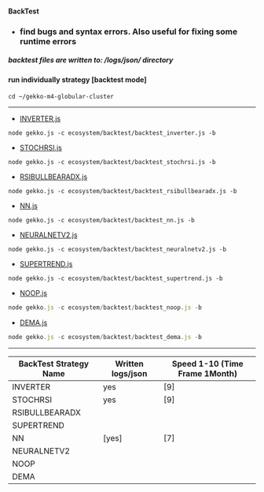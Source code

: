 #### BackTest
* ### find bugs and syntax errors. Also useful for fixing some runtime errors

##### backtest files are written to: /logs/json/ directory 

#### run individually strategy [backtest mode]
```
cd ~/gekko-m4-globular-cluster
```
---
* [INVERTER.js](https://github.com/universalbit-dev/gekko-m4-globular-cluster/blob/master/strategies/INVERTER.js)
```
node gekko.js -c ecosystem/backtest/backtest_inverter.js -b
```
* [STOCHRSI.js](https://github.com/universalbit-dev/gekko-m4-globular-cluster/blob/master/strategies/STOCHRSI.js)
```
node gekko.js -c ecosystem/backtest/backtest_stochrsi.js -b
```

* [RSIBULLBEARADX.js](https://github.com/universalbit-dev/gekko-m4-globular-cluster/blob/master/strategies/RSIBULLBEARADX.js)
```
node gekko.js -c ecosystem/backtest/backtest_rsibullbearadx.js -b
```
* [NN.js](https://github.com/universalbit-dev/gekko-m4-globular-cluster/blob/master/strategies/NN.js)
```
node gekko.js -c ecosystem/backtest/backtest_nn.js -b
```
* [NEURALNETV2.js](https://github.com/universalbit-dev/gekko-m4-globular-cluster/blob/master/strategies/NEURALNETV2.js)
```
node gekko.js -c ecosystem/backtest/backtest_neuralnetv2.js -b
```

* [SUPERTREND.js](https://github.com/universalbit-dev/gekko-m4-globular-cluster/blob/master/strategies/SUPERTREND.js)
```
node gekko.js -c ecosystem/backtest/backtest_supertrend.js -b
```

* [NOOP.js](https://github.com/universalbit-dev/gekko-m4-globular-cluster/blob/master/strategies/NOOP.js)
```js
node gekko.js -c ecosystem/backtest/backtest_noop.js -b
```

* [DEMA.js](https://github.com/universalbit-dev/gekko-m4-globular-cluster/blob/master/strategies/DEMA.js)
```js
node gekko.js -c ecosystem/backtest/backtest_dema.js -b
```

---
BackTest Strategy Name | Written logs/json | Speed 1-10 (Time Frame 1Month)
---|---|---
INVERTER | yes | [9] 
STOCHRSI | yes | [9] 
RSIBULLBEARADX | | 
SUPERTREND | | 
NN | [yes] | [7] 
NEURALNETV2 |  |
NOOP | | 
DEMA | |  

